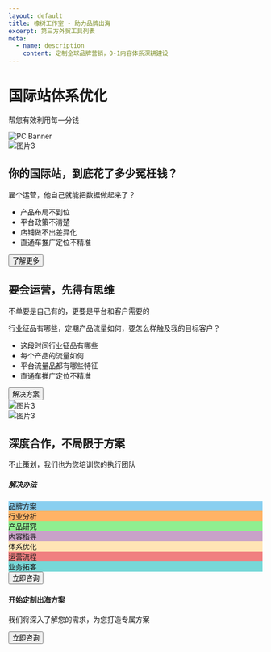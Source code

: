 ```yaml
---
layout: default
title: 橡树工作室 - 助力品牌出海
excerpt: 第三方外贸工具列表
meta:
  - name: description
    content: 定制全球品牌营销，0-1内容体系深耕建设
---
```


<!-- 内容横幅 -->
<div class="content-banner">
  <div class="content-banner-text">
    <h1>国际站体系优化</h1>
    <p>帮您有效利用每一分钱</p>
  </div>
  <img src="{{ '/assets/images/alibaba-com-2.svg' | relative_url }}" alt="PC Banner" class="pc-banner">
</div>
  
  <section class="section">
  <div class="column-layout">
    <div class="image-card">
        <img src="{{ '/assets/images/social-media.jpg' | relative_url }}" alt="图片3">
    </div>
    <div class="two-column-content">
        <div class="content-header">
        <h2>你的国际站，到底花了多少冤枉钱？</h2>
        <p class="section-subheader">雇个运营，他自己就能把数据做起来了？</p>
          <ul>
            <li>产品布局不到位</li>
            <li>平台政策不清楚</li>
            <li>店铺做不出差异化</li>
            <li>直通车推广定位不精准</li>
          </ul>
        <button>了解更多</button>
        </div>
    </div>
  </div>
</section>

<section class="section-dark">
  <div class="column-layout">
    <div class="two-column-content">
        <div class="content-header">
        <h2>要会运营，先得有思维</h2>
        <p class="section-subheader">不单要是自己有的，更要是平台和客户需要的</p>
          <p>行业征品有哪些，定期产品流量如何，要怎么样触及我的目标客户？</p>
          <ul>
            <li>这段时间行业征品有哪些</li>
            <li>每个产品的流量如何</li>
            <li>平台流量品都有哪些特征</li>
            <li>直通车推广定位不精准</li>
          </ul>
          <button>解决方案</button>
        </div>
    </div>
    <div class="image-card">
        <img src="{{ '/assets/images/social-media.jpg' | relative_url }}" alt="图片3">
    </div>
  </div>
</section>

<section class="section">
  <div class="column-layout">
    <div class="image-card">
        <img src="{{ '/assets/images/social-media.jpg' | relative_url }}" alt="图片3">
    </div>
    <div class="two-column-content">
        <div class="content-header">
        <h2>深度合作，不局限于方案</h2>
        <p class="section-subheader">不止策划，我们也为您培训您的执行团队</p>
        <h5>解决办法</h5>
          <div class="short-box">
        <div class="text-box" style="background-color: #89CFF0;">品牌方案</div>
        <div class="text-box" style="background-color: #FFB366;">行业分析</div> 
        <div class="text-box" style="background-color: #90EE90;">产品研究</div>          
        <div class="text-box" style="background-color: #C8A2C8;">内容指导</div> 
        <div class="text-box" style="background-color: #FFE4B5;">体系优化</div> 
        <div class="text-box" style="background-color: #F08080;">运营流程</div>
        <div class="text-box" style="background-color: #77D8D8;">业务拓客</div>    
          </div>
        <button>立即咨询</button>
        </div>
    </div>
  </div>
</section>
  
<!-- 底部悬浮栏 -->
<div class="section-fence">
        <h4>开始定制出海方案</h4>
        <p>我们将深入了解您的需求，为您打造专属方案</p>
        <button>立即咨询</button>
</div>
